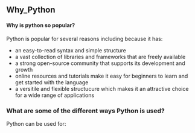 ## Why_Python

#### Why is python so popular?

Python is popular for several reasons including because it has:
- an easy-to-read syntax and simple structure
- a vast collection of libraries and frameworks that are freely available 
- a strong open-source community that supports its development and growth 
- online resources and tutorials make it easy for beginners to learn and get started with the language
- a versitile and flexible structucure which makes it an attractive choice for a wide range of applications


### What are some of the different ways Python is used? 

Python can be used for: 
